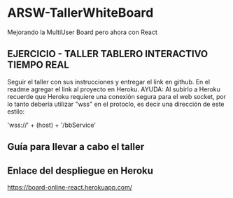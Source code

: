 # ARSW-TallerWhiteBoard
Mejorando la MultiUser Board pero ahora con React

## EJERCICIO - TALLER TABLERO INTERACTIVO TIEMPO REAL
Seguir el taller con sus instrucciones y entregar el link en github. En el readme agregar el link al proyecto en Heroku.
AYUDA: Al subirlo a Heroku recuerde que Heroku requiere una conexión segura para el web socket, por lo tanto debería utilizar "wss" en el protoclo, es decir una dirección de este estilo:

'wss://' + (host) + '/bbService'

## Guía para llevar a cabo el taller


## Enlace del despliegue en Heroku
https://board-online-react.herokuapp.com/


